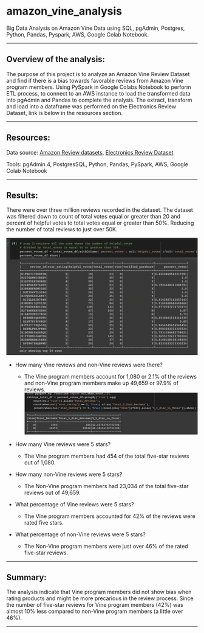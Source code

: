 # amazon_vine_analysis

Big Data Analysis on Amazon Vine Data using SQL, pgAdmin, Postgres, Python, Pandas, Pyspark, AWS, Google Colab Notebook.

---

## Overview of the analysis: 

The purpose of this project is to analyze an Amazon Vine Review Dataset and find if there is a bias towards favorable reviews from Amazon Vine program members. Using PySpark in Google Colabs Notebook to perform ETL process, to connect to an AWS instance to load the transformed data into pgAdmin and Pandas to complete the analysis. The extract, transform and load into a dataframe was performed on the Electronics Review Dataset, link is below in the resources section. 

---

## Resources:

Data source: [Amazon Review datasets](https://s3.amazonaws.com/amazon-reviews-pds/tsv/index.txt), [Electronics Review Dataset](https://s3.amazonaws.com/amazon-reviews-pds/tsv/amazon_reviews_us_Electronics_v1_00.tsv.gz)

Tools: pgAdmin 4, PostgresSQL, Python, Pandas, PySpark, AWS, Google Colab Notebook

---

## Results: 

There were over three million reviews recorded in the dataset. The dataset was filtered down to count of total votes equal or greater than 20 and percent of helpful votes to total votes equal or greater than 50%. Reducing the  number of total reviews to just over 50K.

![percent_votes_df](images/percent_votes_df_wcode.png)

* How many Vine reviews and non-Vine reviews were there?
    * The Vine program members account for 1,080 or 2.1% of the reviews and non-Vine program members make up 49,659 or 97.9% of reviews. 
![ratings_total_df](images/ratings_total_df_wcode.png)

* How many Vine reviews were 5 stars? 
    * The Vine program members had 454 of the total five-star reviews out of 1,080.

* How many non-Vine reviews  were 5 stars?
    * The Non-Vine program members had 23,034 of the total five-star reviews out of 49,659.

* What percentage of Vine reviews were 5 stars? 
    * The Vine program members accounted for 42% of the reviews were rated five stars.

* What percentage of non-Vine reviews were 5 stars?
    * The Non-Vine program members were just over 46% of the rated five-star reviews.


---

## Summary: 

The analysis indicate that Vine program members did not show bias when rating products and might be more precarious in the review process. Since the number of five-star reviews for Vine program members (42%)  was almost 10% less  compared to non-Vine program members (a little over 46%). 

---